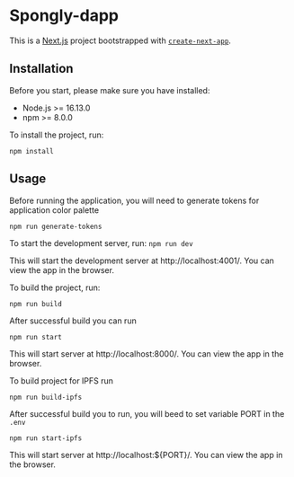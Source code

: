 # Spongly-dapp

This is a [Next.js](https://nextjs.org/) project bootstrapped with [`create-next-app`](https://github.com/vercel/next.js/tree/canary/packages/create-next-app).

## Installation

Before you start, please make sure you have installed:

- Node.js >= 16.13.0
- npm >= 8.0.0

To install the project, run:

```npm install```

## Usage
Before running the application, you will need to generate tokens for application color palette

```npm run generate-tokens```

To start the development server, run:
```npm run dev```

This will start the development server at http://localhost:4001/. You can view the app in the browser.

To build the project, run:

```npm run build```

After successful build you can run

```npm run start```

This will start server at http://localhost:8000/. You can view the app in the browser.

To build project for IPFS run

```npm run build-ipfs```

After successful build you to run, you will beed to set variable PORT in the ```.env```

```npm run start-ipfs```

This will start server at http://localhost:${PORT}/. You can view the app in the browser.
